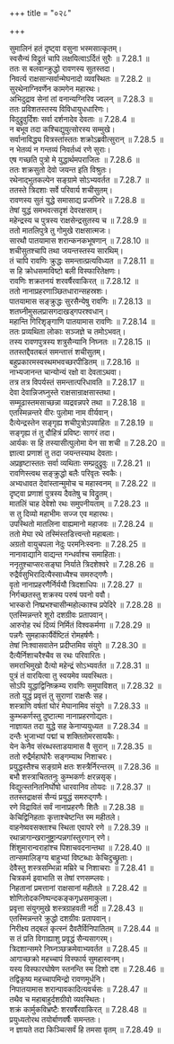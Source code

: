 +++
title = "०२८"

+++


  
सुमालिनं हतं दृष्ट्वा वसुना भस्मसात्कृतम्।  
स्वसैन्यं विद्रुतं चापि लक्षयित्वाऽर्दितं सुरैः ॥ 7.28.1 ॥   
ततः स बलवान्क्रुद्धो रावणस्य सुतस्तदा।  
निवर्त्य राक्षसान्सर्वान्मेघनादो व्यवस्थितः ॥ 7.28.2 ॥   
सुरथेनाग्निवर्णेन कामगेन महारथः।  
अभिदुद्राव सेनां तां वनान्यग्निरिव ज्वलन् ॥ 7.28.3 ॥   
ततः प्रविशतस्तस्य विविधायुधधारिणः।  
विदुद्रुवुर्दिशः सर्वा दर्शनादेव देवताः ॥ 7.28.4 ॥   
न बभूव तदा कश्चिद्युयुत्सोरस्य सम्मुखे।  
सर्वानाविद्ध्य वित्रस्तांस्ततः शक्रोऽब्रवीत्सुरान् ॥ 7.28.5 ॥   
न भेतव्यं न गन्तव्यं निवर्तध्वं रणे सुराः।  
एष गच्छति पुत्रो मे युद्धार्थमपराजितः ॥ 7.28.6 ॥   
ततः शक्रसुतो देवो जयन्त इति विश्रुतः।  
रथेनाद्भुतकल्पेन सङ्ग्रामे सोऽभ्यवर्तत ॥ 7.28.7 ॥   
ततस्ते त्रिदशाः सर्वे परिवार्य शचीसुतम्।  
रावणस्य सुतं युद्धे समासाद्य प्रजघ्निरे ॥ 7.28.8 ॥   
तेषां युद्धं समभवत्सदृशं देवरक्षसाम्।  
महेन्द्रस्य च पुत्रस्य राक्षसेन्द्रसुतस्य च ॥ 7.28.9 ॥   
ततो मातलिपुत्रे तु गोमुखे राक्षसात्मजः।  
सारथौ पातयामास शरान्कनकभूषणान् ॥ 7.28.10 ॥   
शचीसुतश्चापि तथा जयन्तस्तस्य सारथिम्।  
तं चापि रावणिः क्रुद्धः समन्तात्प्रत्यविध्यत ॥ 7.28.11 ॥   
स हि क्रोधसमाविष्टो बली विस्फारितेक्षणः।  
रावणिः शक्रतनयं शरवर्षैरवाकिरत् ॥ 7.28.12 ॥   
ततो नानाप्रहरणाञ्छितधारान्सहस्रशः।  
पातयामास सङ्क्रुद्धः सुरसैन्येषु रावणिः ॥ 7.28.13 ॥   
शतघ्नीमुसलप्रासगदाखड्गपरश्वधान्।  
महान्ति गिरिशृङ्गाणि पातयामास रावणिः ॥ 7.28.14 ॥   
ततः प्रव्यथिता लोकाः सञ्जज्ञे च तमोऽभवत्।  
तस्य रावणपुत्रस्य शत्रुसैन्यानि निघ्नतः ॥ 7.28.15 ॥   
ततस्तद्दैवतबलं समन्तात्तं शचीसुतम्।  
बहुप्रकारमस्वस्थमभवच्छरपीडितम् ॥ 7.28.16 ॥   
नाभ्यजानन्त चान्योन्यं रक्षो वा देवताऽथवा।  
तत्र तत्र विपर्यस्तं समन्तात्परिधावति ॥ 7.28.17 ॥   
देवा देवान्निजघ्नुस्ते राक्षसान्राक्षसास्तथा।  
सम्मूढास्तमसाच्छन्ना व्यद्रवन्नपरे तथा ॥ 7.28.18 ॥   
एतस्मिन्नन्तरे वीरः पुलोमा नाम वीर्यवान्।  
दैत्येन्द्रस्तेन सङ्गृह्य शचीपुत्रोऽपवाहितः ॥ 7.28.19 ॥   
सङ्गृह्य तं तु दौहित्रं प्रविष्टः सागरं तदा।  
आर्यकः स हि तस्यासीत्पुलोमा येन सा शची ॥ 7.28.20 ॥   
ज्ञात्वा प्रणाशं तु तदा जयन्तस्याथ देवताः।  
अप्रहृष्टास्ततः सर्वा व्यथिताः सम्प्रदुद्रुवुः ॥ 7.28.21 ॥   
रावणिस्त्वथ सङ्क्रुद्धो बलैः परिवृतः स्वकैः।  
अभ्यधावत देवांस्तान्मुमोच च महास्वनम् ॥ 7.28.22 ॥   
दृष्ट्वा प्रणाशं पुत्रस्य दैवतेषु च विद्रुतम्।  
मातलिं चाह देवेशो रथः समुपनीयताम् ॥ 7.28.23 ॥   
स तु दिव्यो महाभीमः सज्ज एव महारथः।  
उपस्थितो मातलिना वाह्यमानो महाजवः ॥ 7.28.24 ॥   
ततो मेघा रथे तस्मिंस्तडित्त्वन्तो महाबलाः।  
अग्रतो वायुचपला नेदुः परमनिःस्वनाः ॥ 7.28.25 ॥   
नानावाद्यानि वाद्यन्त गन्धर्वाश्च समाहिताः।  
ननृतुश्चाप्सरःसङ्घा निर्याते त्रिदशेश्वरे ॥ 7.28.26 ॥   
रुद्रैर्वसुभिरादित्यैस्साध्यैश्च समरुद्गणैः।  
वृतो नानाप्रहरणैर्निर्ययौ त्रिदशाधिपः ॥ 7.28.27 ॥   
निर्गच्छतस्तु शक्रस्य परुषं पवनो ववौ।  
भास्करो निष्प्रभश्चासीन्महोल्काश्च प्रपेदिरे ॥ 7.28.28 ॥   
एतस्मिन्नन्तरे शूरो दशग्रीवः प्रतापवान्।  
आरुरोह रथं दिव्यं निर्मितं विश्वकर्मणा ॥ 7.28.29 ॥   
पन्नगैः सुमहाकार्यैर्वेष्टितं रोमहर्षणैः।  
तेषां निःश्वासवातेन प्रदीप्तमिव संयुगे ॥ 7.28.30 ॥   
दैत्यैर्निशाचरैश्चैव स रथः परिवारितः।  
समराभिमुखो दैत्यो महेन्द्रं सोऽभ्यवर्तत ॥ 7.28.31 ॥   
पुत्रं तं वारयित्वा तु स्वयमेव व्यवस्थितः।  
सोऽपि युद्धाद्विनिष्क्रम्य रावणिः समुपाविशत् ॥ 7.28.32 ॥   
ततो युद्धं प्रवृत्तं तु सुराणां राक्षसैः सह।  
शस्त्राणि वर्षतां घोरं मेघानामिव संयुगे ॥ 7.28.33 ॥   
कुम्भकर्णस्तु दुष्टात्मा नानाप्रहरणोद्यतः।  
नाज्ञायत तदा युद्धे सह केनाप्ययुध्यत ॥ 7.28.34 ॥   
दन्तैः भुजाभ्यां पद्मां च शक्तितोमरसायकैः।  
येन केनैव संरब्धस्ताडयामास वै सुरान् ॥ 7.28.35 ॥   
ततो रुद्रैर्महाघोरैः सङ्गम्याथ निशाचरः।  
प्रयुद्धस्तैश्च सङ्ग्रामे क्षतः शस्त्रैर्निरन्तरम् ॥ 7.28.36 ॥   
बभौ शस्त्राचिततनुः कुम्भकर्णः क्षरन्नसृक्।  
विद्युत्स्तनितनिर्घोषो धारवानिव तोयदः ॥ 7.28.37 ॥   
ततस्तद्राक्षसं सैन्यं प्रयुद्धं समरुद्गणैः।  
रणे विद्रावितं सर्वं नानाप्रहरणैः शितैः ॥ 7.28.38 ॥   
केचिद्विनिहताः कृत्ताश्चेष्टन्ति स्म महीतले।  
वाहनेष्ववसक्ताश्च स्थिता एवापरे रणे ॥ 7.28.39 ॥   
रथान्नागान्खरानुष्ट्रान्पन्नगांस्तुरगान् रणे।  
शिंशुमारान्वराहांश्च पिशाचवदनान्तथा ॥ 7.28.40 ॥   
तान्समालिङ्ग्य बाहुभ्यां विष्टब्धाः केचिदुच्छ्रुताः।  
देवैस्तु शस्त्रसम्भिन्ना मम्रिरे च निशाचराः ॥ 7.28.41 ॥   
चित्रकर्म इवाभाति स तेषां रणसम्प्लवः।  
निहतानां प्रमत्तानां राक्षसानां महीतले ॥ 7.28.42 ॥   
शोणितोदकनिष्पन्दकङ्कगृध्रसमाकुला।  
प्रवृत्ता संयुगमुखे शस्त्रग्राहवती नदी ॥ 7.28.43 ॥   
एतस्मिन्नन्तरे क्रुद्धो दशग्रीवः प्रतापवान्।  
निरीक्ष्य तद्बलं कृत्स्नं दैवतैर्विनिपातितम् ॥ 7.28.44 ॥   
स तं प्रति विगाह्याशु प्रवृद्धं सैन्यसागरम्।  
त्रिदशान्समरे निघ्नञ्छक्रमेवाभ्यवर्तत ॥ 7.28.45 ॥   
आगाच्छक्रो महच्चापं विस्फार्य सुमहास्वनम्।  
यस्य विस्फारघोषेण स्तनन्ति स्म दिशो दश ॥ 7.28.46 ॥   
तद्विकृष्य महच्चापमिन्द्रो रावणमूर्धनि।  
निपातयामास शरान्पावकादित्यवर्चसः ॥ 7.28.47 ॥   
तथैव च महाबाहुर्दशग्रीवो व्यवस्थितः।  
शक्रं कार्मुकविभ्रष्टैः शरवर्षैरवाकिरत् ॥ 7.28.48 ॥   
प्रयुध्यतोरथ तयोर्बाणवर्षैः समन्ततः।  
न ज्ञायते तदा किञ्चित्सर्वं हि तमसा वृतम् ॥ 7.28.49 ॥   
